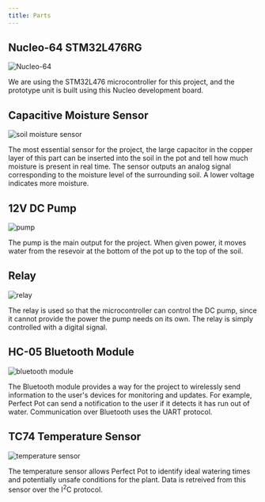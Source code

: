 ```yaml
---
title: Parts
---
```


## Nucleo-64 STM32L476RG

![Nucleo-64](images/nucleo_large.jpg)

We are using the STM32L476 microcontroller for this project, and the prototype unit is built using this Nucleo development board.


## Capacitive Moisture Sensor

![soil moisture sensor](images/capacitiveSensor_large.jpg)

The most essential sensor for the project, the large capacitor in the copper layer of this part can be inserted into the soil in the pot and tell how much moisture is present in real time. The sensor outputs an analog signal corresponding to the moisture level of the surrounding soil. A lower voltage indicates more moisture.

## 12V DC Pump

![pump](images/pump_large.jpg)

The pump is the main output for the project. When given power, it moves water from the resevoir at the bottom of the pot up to the top of the soil.

## Relay

![relay](images/relay_large.jpg)

The relay is used so that the microcontroller can control the DC pump, since it cannot provide the power the pump needs on its own. The relay is simply controlled with a digital signal.

## HC-05 Bluetooth Module

![bluetooth module](images/bluetooth_large.jpg)

The Bluetooth module provides a way for the project to wirelessly send information to the user's devices for monitoring and updates. For example, Perfect Pot can send a notification to the user if it detects it has run out of water. Communication over Bluetooth uses the UART protocol.

## TC74 Temperature Sensor

![temperature sensor](images/temperatureSensor_large.jpg)

The temperature sensor allows Perfect Pot to identify ideal watering times and potentially unsafe conditions for the plant. Data is retreived from this sensor over the I<sup>2</sup>C protocol.
